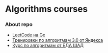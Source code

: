 # Algorithms courses

### About repo
* [LeetСode на Go](https://github.com/juliazadorozhnaya/Algorithms/tree/main/Leetcode)
* [Тренировки по алгоритмам 3.0 от Яндекса](https://github.com/juliazadorozhnaya/Algorithms/tree/main/training_algo_yandex)
* [Курс по алгоритмам от ЕДА ШАД](https://github.com/juliazadorozhnaya/Algorithms/tree/main/road_to_shad)